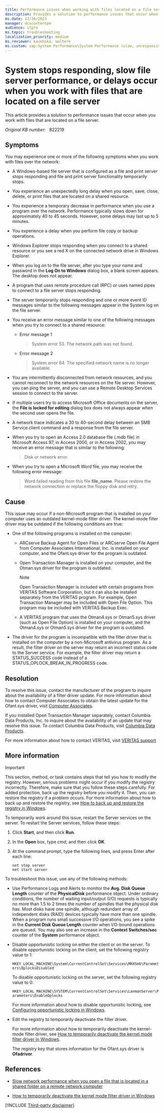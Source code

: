 ```yaml
---
title: Performance issues when working with files located on a file server
description: Provides a solution to performance issues that occur when you work with files that are located on a file server
ms.date: 12/26/2023
manager: dcscontentpm
audience: itpro
ms.topic: troubleshooting
localization_priority: medium
ms.reviewer: kaushika, waltere
ms.custom: sap:System Performance\System Performance (slow, unresponsive, high CPU, resource leak), csstroubleshoot
---
```

# System stops responding, slow file server performance, or delays occur when you work with files that are located on a file server

This article provides a solution to performance issues that occur when you work with files that are located on a file server.

_Original KB number:_ &nbsp; 822219

## Symptoms

You may experience one or more of the following symptoms when you work with files over the network:

- A Windows-based file server that is configured as a file and print server stops responding and file and print server functionality temporarily stops.

- You experience an unexpectedly long delay when you open, save, close, delete, or print files that are located on a shared resource.

- You experience a temporary decrease in performance when you use a program over the network. Performance typically slows down for approximately 40 to 45 seconds. However, some delays may last up to 5 minutes.

- You experience a delay when you perform file copy or backup operations.

- Windows Explorer stops responding when you connect to a shared resource or you see a red X on the connected network drive in Windows Explorer.

- When you log on to the file server, after you type your name and password in the **Log On to Windows** dialog box, a blank screen appears. The desktop does not appear.

- A program that uses remote procedure call (RPC) or uses named pipes to connect to a file server stops responding.

- The server temporarily stops responding and one or more event ID messages similar to the following messages appear in the System log on the file server.

- You receive an error message similar to one of the following messages when you try to connect to a shared resource:

  - Error message 1

    > System error 53. The network path was not found.
  - Error message 2

    > System error 64. The specified network name is no longer available.

- You are intermittently disconnected from network resources, and you cannot reconnect to the network resources on the file server. However, you can ping the server, and you can use a Remote Desktop Services session to connect to the server.

- If multiple users try to access Microsoft Office documents on the server, the **File is locked for editing** dialog box does not always appear when the second user opens the file.

- A network trace indicates a 30 to 40-second delay between an SMB Service client command and a response from the file server.

- When you try to open an Access 2.0 database file (.mdb file) in Microsoft Access 97, in Access 2000, or in Access 2002, you may receive an error message that is similar to the following:

    > Disk or network error.

- When you try to open a Microsoft Word file, you may receive the following error message:

    > Word failed reading from this file **file_name**. Please restore the network connection or replace the floppy disk and retry.

## Cause

This issue may occur if a non-Microsoft program that is installed on your computer uses an outdated kernel-mode filter driver. The kernel-mode filter driver may be outdated if the following conditions are true:

- One of the following programs is installed on the computer:

  - ARCserve Backup Agent for Open Files or ARCserve Open File Agent from Computer Associates International, Inc. is installed on your computer, and the Ofant.sys driver for the program is outdated.
  
  - Open Transaction Manager is installed on your computer, and the Otman.sys driver for the program is outdated.

    > [!NOTE]
    > Open Transaction Manager is included with certain programs from VERITAS Software Corporation, but it can also be installed separately from the VERITAS program. For example, Open Transaction Manager may be included with Open File Option. This program may be included with VERITAS Backup Exec.
  
  - A VERITAS program that uses the Otman4.sys or Otman5.sys driver (such as Open File Option) is installed on your computer, and the Otman4.sys or Otman5.sys driver for the program is outdated.

- The driver for the program is incompatible with the filter driver that is installed on the computer by a non-Microsoft antivirus program. As a result, the filter driver on the server may return an incorrect status code to the Server service. For example, the filter driver may return a STATUS_SUCCESS code instead of a STATUS_OPLOCK_BREAK_IN_PROGRESS code.

## Resolution

To resolve this issue, contact the manufacturer of the program to inquire about the availability of a filter driver update. For more information about how to contact Computer Associates to obtain the latest update for the Ofant.sys driver, visit [Computer Associates](https://www.broadcom.com/support/).

If you installed Open Transaction Manager separately, contact Columbia Data Products, Inc. to inquire about the availability of an update that may resolve this issue. To contact Columbia Data Products, visit [Columbia Data Products](http://www.cdp.com/).

For more information about how to contact VERITAS, visit [VERITAS support](https://support.veritas.com/)

## More information

> [!IMPORTANT]
> This section, method, or task contains steps that tell you how to modify the registry. However, serious problems might occur if you modify the registry incorrectly. Therefore, make sure that you follow these steps carefully. For added protection, back up the registry before you modify it. Then, you can restore the registry if a problem occurs. For more information about how to back up and restore the registry, see [How to back up and restore the registry in Windows](https://support.microsoft.com/help/322756).

To temporarily work around this issue, restart the Server services on the server. To restart the Server services, follow these steps:

1. Click **Start**, and then click **Run**.
2. In the **Open** box, type *cmd*, and then click **OK**.
3. At the command prompt, type the following lines, and press Enter after each line:

    ```console
    net stop server
    net start server
    ```

To troubleshoot this issue, use any of the following methods:

- Use Performance Logs and Alerts to monitor the **Avg. Disk Queue Length** counter of the **PhysicalDisk** performance object. Under ordinary conditions, the number of waiting input/output (I/O) requests is typically no more than 1.5 to 2 times the number of spindles that the physical disk has. Most disks have one spindle, although redundant array of independent disks (RAID) devices typically have more than one spindle. When a program runs small successive I/O operations, you see a spike in the **Current Disk Queue Length** counter when I/O-bound operations are queued. You may also see an increase in the **Context Switches/sec** counter of the **System** performance object.

- Disable opportunistic locking on either the client or on the server. To disable opportunistic locking on the client, set the following registry value to 1:

    `HKEY_LOCAL_MACHINE\System\CurrentControlSet\Services\MRXSmb\Parameters\OplocksDisabled`

    To disable opportunistic locking on the server, set the following registry value to 0:

    `HKEY_LOCAL_MACHINE\SYSTEM\CurrentControlSet\Services\LanmanServer\Parameters\EnableOplocks`

    For more information about how to disable opportunistic locking, see [Configuring opportunistic locking in Windows](https://support.microsoft.com/help/296264).

- Edit the registry to temporarily deactivate the filter driver.

    For more information about how to temporarily deactivate the kernel-mode filter driver, see [How to temporarily deactivate the kernel mode filter driver in Windows](deactivate-kernel-mode-filter-driver.md).

    The registry key that stores information for the Ofant.sys driver is **Ofadriver**.

## References

- [Slow network performance when you open a file that is located in a shared folder on a remote network computer](../../windows-client/networking/slow-network-performance-remote-computer.md)

- [How to temporarily deactivate the kernel mode filter driver in Windows](deactivate-kernel-mode-filter-driver.md)

[!INCLUDE [Third-party disclaimer](../../includes/third-party-disclaimer.md)]
